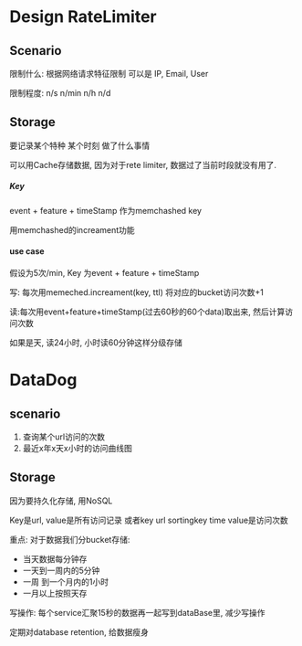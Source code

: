 # Design RateLimiter

## Scenario
限制什么:
根据网络请求特征限制
可以是 IP, Email, User

限制程度:
n/s n/min n/h  n/d


## Storage
要记录某个特种 某个时刻 做了什么事情

可以用Cache存储数据, 因为对于rete limiter, 数据过了当前时段就没有用了.

##### Key
event + feature + timeStamp 作为memchashed key

用memchashed的increament功能

#### use case
假设为5次/min, Key 为event + feature + timeStamp

写: 每次用memeched.increament(key, ttl) 将对应的bucket访问次数+1

读:每次用event+feature+timeStamp(过去60秒的60个data)取出来, 然后计算访问次数

如果是天, 读24小时, 小时读60分钟这样分级存储


# DataDog
## scenario
1. 查询某个url访问的次数
2. 最近x年x天x小时的访问曲线图


## Storage
因为要持久化存储, 用NoSQL

Key是url, value是所有访问记录
或者key url sortingkey time value是访问次数

重点:
对于数据我们分bucket存储:

- 当天数据每分钟存
- 一天到一周内的5分钟
- 一周 到一个月内的1小时
- 一月以上按照天存


写操作:
每个service汇聚15秒的数据再一起写到dataBase里, 减少写操作

定期对database retention, 给数据瘦身
